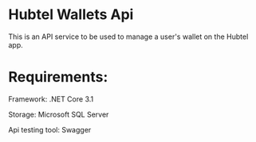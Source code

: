 # Hubtel Wallets Api

This is an API service to be used to manage a user's wallet on the Hubtel app. 

# Requirements:
Framework: .NET Core 3.1

Storage: Microsoft SQL Server

Api testing tool: Swagger 
